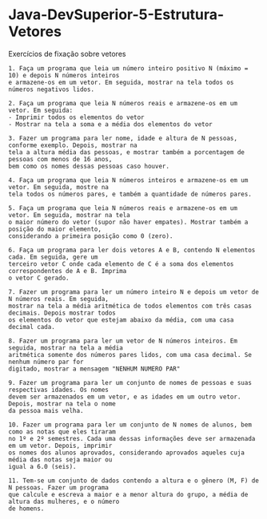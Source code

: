 # Java-DevSuperior-5-Estrutura-Vetores

Exercícios de fixação sobre vetores

	1. Faça um programa que leia um número inteiro positivo N (máximo = 10) e depois N números inteiros 
	e armazene-os em um vetor. Em seguida, mostrar na tela todos os números negativos lidos. 
	
	2. Faça um programa que leia N números reais e armazene-os em um vetor. Em seguida: 
	- Imprimir todos os elementos do vetor 
	- Mostrar na tela a soma e a média dos elementos do vetor 
	
	3. Fazer um programa para ler nome, idade e altura de N pessoas, conforme exemplo. Depois, mostrar na 
	tela a altura média das pessoas, e mostrar também a porcentagem de pessoas com menos de 16 anos, 
	bem como os nomes dessas pessoas caso houver. 
	
	4. Faça um programa que leia N números inteiros e armazene-os em um vetor. Em seguida, mostre na 
	tela todos os números pares, e também a quantidade de números pares. 
	
	5. Faça um programa que leia N números reais e armazene-os em um vetor. Em seguida, mostrar na tela 
	o maior número do vetor (supor não haver empates). Mostrar também a posição do maior elemento, 
	considerando a primeira posição como 0 (zero). 
	
	6. Faça um programa para ler dois vetores A e B, contendo N elementos cada. Em seguida, gere um 
	terceiro vetor C onde cada elemento de C é a soma dos elementos correspondentes de A e B. Imprima 
	o vetor C gerado. 
	
	7. Fazer um programa para ler um número inteiro N e depois um vetor de N números reais. Em seguida, 
	mostrar na tela a média aritmética de todos elementos com três casas decimais. Depois mostrar todos 
	os elementos do vetor que estejam abaixo da média, com uma casa decimal cada. 
	
	8. Fazer um programa para ler um vetor de N números inteiros. Em seguida, mostrar na tela a média 
	aritmética somente dos números pares lidos, com uma casa decimal. Se nenhum número par for 
	digitado, mostrar a mensagem "NENHUM NUMERO PAR" 
	
	9. Fazer um programa para ler um conjunto de nomes de pessoas e suas respectivas idades. Os nomes 
	devem ser armazenados em um vetor, e as idades em um outro vetor. Depois, mostrar na tela o nome 
	da pessoa mais velha. 
	
	10. Fazer um programa para ler um conjunto de N nomes de alunos, bem como as notas que eles tiraram 
	no 1º e 2º semestres. Cada uma dessas informações deve ser armazenada em um vetor. Depois, imprimir 
	os nomes dos alunos aprovados, considerando aprovados aqueles cuja média das notas seja maior ou 
	igual a 6.0 (seis). 
	
	11. Tem-se um conjunto de dados contendo a altura e o gênero (M, F) de N pessoas. Fazer um programa 
	que calcule e escreva a maior e a menor altura do grupo, a média de altura das mulheres, e o número 
	de homens. 
	
	
	
	
	
	
	
	
	
	